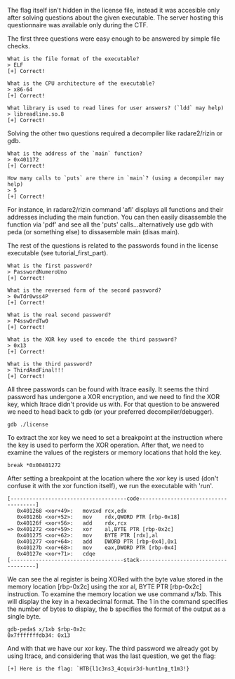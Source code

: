 The flag itself isn't hidden in the license file, instead it was accesible only after solving questions about the given executable. The server hosting this questionnaire was available only during the CTF.

The first three questions were easy enough to be answered by simple file checks.

```
What is the file format of the executable?
> ELF
[+] Correct!

What is the CPU architecture of the executable?
> x86-64
[+] Correct!

What library is used to read lines for user answers? (`ldd` may help)
> libreadline.so.8
[+] Correct!
```
Solving the other two questions required a decompiler like radare2/rizin or gdb.
```
What is the address of the `main` function?
> 0x401172
[+] Correct!

How many calls to `puts` are there in `main`? (using a decompiler may help)
> 5
[+] Correct!
```
For instance, in radare2/rizin command 'afl' displays all functions and their addresses including the main function. You can then easily disassemble the function
via 'pdf' and see all the 'puts' calls...alternatively use gdb with peda (or something else) to dissasemble main (disas main).

The rest of the questions is related to the passwords found in the license executable (see tutorial_first_part). 
```
What is the first password?
> PasswordNumeroUno
[+] Correct!

What is the reversed form of the second password?
> 0wTdr0wss4P
[+] Correct!

What is the real second password?
> P4ssw0rdTw0
[+] Correct!

What is the XOR key used to encode the third password?
> 0x13
[+] Correct!

What is the third password?
> ThirdAndFinal!!!
[+] Correct!

```
All three passwords can be found with ltrace easily. It seems the third password has undergone a XOR encryption, and we need to find the XOR key, which
ltrace didn't provide us with. For that question to be answered we need to head back to gdb (or your preferred decompiler/debugger).

```
gdb ./license
```
To extract the xor key we need to set a breakpoint at the instruction where the key is used to perform the XOR operation. After that, we need to examine
the values of the registers or memory locations that hold the key.

```
break *0x00401272
```
After setting a breakpoint at the location where the xor key is used (don't confuse it with the xor function itself), we run the executable with 'run'.

```
[-------------------------------------code-------------------------------------]
   0x401268 <xor+49>:   movsxd rcx,edx
   0x40126b <xor+52>:   mov    rdx,QWORD PTR [rbp-0x18]
   0x40126f <xor+56>:   add    rdx,rcx
=> 0x401272 <xor+59>:   xor    al,BYTE PTR [rbp-0x2c]
   0x401275 <xor+62>:   mov    BYTE PTR [rdx],al
   0x401277 <xor+64>:   add    DWORD PTR [rbp-0x4],0x1
   0x40127b <xor+68>:   mov    eax,DWORD PTR [rbp-0x4]
   0x40127e <xor+71>:   cdqe
[------------------------------------stack-------------------------------------]

```
We can see the al register is being XORed with the byte value stored in the memory location [rbp-0x2c] using the xor al, 
BYTE PTR [rbp-0x2c] instruction. To examine the memory location we use command x/1xb. This will display the key in a hexadecimal format. The 1 in the command specifies the number of bytes to display,
the b specifies the format of the output as a single byte.

```
gdb-peda$ x/1xb $rbp-0x2c
0x7fffffffdb34: 0x13

```
And with that we have our xor key. The third password we already got by using ltrace, and considering that was the last question, we get the flag: 

```
[+] Here is the flag: `HTB{l1c3ns3_4cquir3d-hunt1ng_t1m3!}

```
